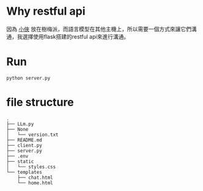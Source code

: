 # Why restful api
因為 [小俠](https://github.com/OuYangMinOa?tab=repositories) 放在樹梅派，而語言模型在其他主機上，所以需要一個方式來讓它們溝通，我選擇使用flask搭建的restful api來進行溝通。

# Run
```
python server.py
```

# file structure
~~~
.
├── LLm.py
├── None
│   └── version.txt
├── README.md
├── client.py
├── server.py
├── .env
├── static
│   └── styles.css
└── templates
    ├── chat.html  
    └── home.html
